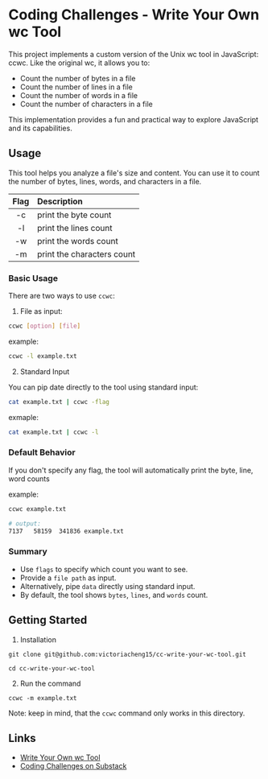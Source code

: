 # Coding Challenges - Write Your Own wc Tool

This project implements a custom version of the Unix wc tool in JavaScript: ccwc. Like the original wc, it allows you to:

- Count the number of bytes in a file
- Count the number of lines in a file
- Count the number of words in a file
- Count the number of characters in a file

This implementation provides a fun and practical way to explore JavaScript and its capabilities.

## Usage

This tool helps you analyze a file's size and content. You can use it to count the number of bytes, lines, words, and characters in a file.

| Flag | Description                |
| :----: | :-------------------------- |
| -c   | print the byte count       |
| -l   | print the lines count      |
| -w   | print the words count      |
| -m   | print the characters count |

### Basic Usage

There are two ways to use `ccwc`:

1. File as input:

```bash
ccwc [option] [file]
```
example:
```bash
ccwc -l example.txt
```

2. Standard Input

You can pip date directly to the tool using standard input:

```bash
cat example.txt | ccwc -flag
```

exmaple: 

```bash
cat example.txt | ccwc -l
```

### Default Behavior

If you don't specify any flag, the tool will automatically print the byte, line, word counts

example:
```bash
ccwc example.txt

# output:
7137   58159  341836 example.txt
```

### Summary
- Use `flags` to specify which count you want to see.
- Provide a `file path` as input.
- Alternatively, pipe `data` directly using standard input.
- By default, the tool shows `bytes`, `lines`, and `words` count.

## Getting Started

1. Installation

```
git clone git@github.com:victoriacheng15/cc-write-your-wc-tool.git

cd cc-write-your-wc-tool
```
2. Run the command

```
ccwc -m example.txt
```

Note: keep in mind, that the `ccwc` command only works in this directory.

## Links

- [Write Your Own wc Tool](https://codingchallenges.fyi/challenges/challenge-wc)
- [Coding Challenges on Substack](https://codingchallenges.substack.com/)
